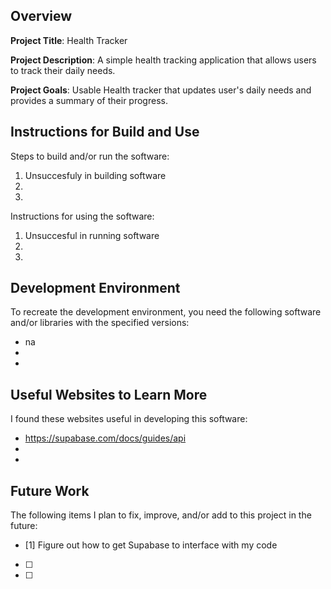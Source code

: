 ## Overview

**Project Title**: Health Tracker

**Project Description**: A simple health tracking application that allows users to track their daily needs.

**Project Goals**: Usable Health tracker that updates user's daily needs and provides a summary of their progress.

## Instructions for Build and Use

Steps to build and/or run the software:

1. Unsuccesfuly in building software
2.
3.

Instructions for using the software:

1. Unsuccesful in running software
2.
3.

## Development Environment 

To recreate the development environment, you need the following software and/or libraries with the specified versions:

* na
*
*

## Useful Websites to Learn More

I found these websites useful in developing this software:

* https://supabase.com/docs/guides/api
*
*

## Future Work

The following items I plan to fix, improve, and/or add to this project in the future:

* [1] Figure out how to get Supabase to interface with my code
* [ ]
* [ ]
